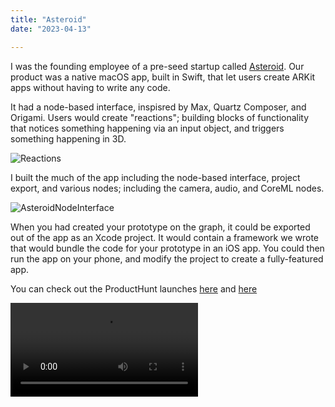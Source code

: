 ```yaml
---
title: "Asteroid"
date: "2023-04-13"

---
```


I was the founding employee of a pre-seed startup called [Asteroid](https://www.producthunt.com/products/asteroid). Our product was a native macOS app, built in Swift, that let users create ARKit apps without having to write any code. 

It had a node-based interface, inspisred by Max, Quartz Composer, and Origami. Users would create "reactions";  building blocks of functionality that notices something happening via an input object, and triggers something happening in 3D.

![Reactions](/post_assets/asteroid/Reactions.png)

I built the much of the app including the node-based interface, project export, and various nodes; including the camera, audio, and CoreML nodes. 

![AsteroidNodeInterface](/post_assets/asteroid/AsteroidNodes.gif)

When you had created your prototype on the graph, it could be exported out of the app as an Xcode project. It would contain a framework we wrote that would bundle the code for your prototype in an iOS app. You could then run the app on your phone, and modify the project to create a fully-featured app. 

You can check out the ProductHunt launches [here](https://www.producthunt.com/products/asteroid) and [here](https://www.producthunt.com/products/asteroid#asteroid-2) 

![ProductVideo](/post_assets/asteroid/AsteroidProductVideo.mp4)

